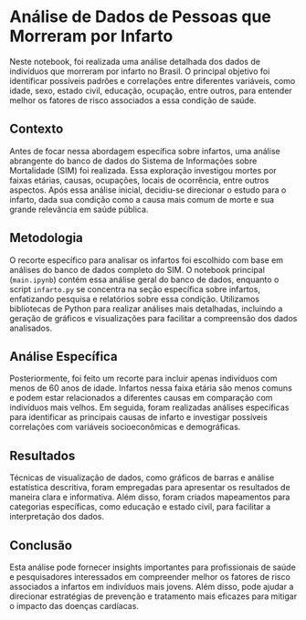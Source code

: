 # Análise de Dados de Pessoas que Morreram por Infarto

Neste notebook, foi realizada uma análise detalhada dos dados de indivíduos que morreram por infarto no Brasil. O principal objetivo foi identificar possíveis padrões e correlações entre diferentes variáveis, como idade, sexo, estado civil, educação, ocupação, entre outros, para entender melhor os fatores de risco associados a essa condição de saúde.

## Contexto

Antes de focar nessa abordagem específica sobre infartos, uma análise abrangente do banco de dados do Sistema de Informações sobre Mortalidade (SIM) foi realizada. Essa exploração investigou mortes por faixas etárias, causas, ocupações, locais de ocorrência, entre outros aspectos. Após essa análise inicial, decidiu-se direcionar o estudo para o infarto, dada sua condição como a causa mais comum de morte e sua grande relevância em saúde pública.

## Metodologia

O recorte específico para analisar os infartos foi escolhido com base em análises do banco de dados completo do SIM. O notebook principal (`main.ipynb`) contém essa análise geral do banco de dados, enquanto o script `infarto.py` se concentra na seção específica sobre infartos, enfatizando pesquisa e relatórios sobre essa condição. Utilizamos bibliotecas de Python para realizar análises mais detalhadas, incluindo a geração de gráficos e visualizações para facilitar a compreensão dos dados analisados.

## Análise Específica

Posteriormente, foi feito um recorte para incluir apenas indivíduos com menos de 60 anos de idade. Infartos nessa faixa etária são menos comuns e podem estar relacionados a diferentes causas em comparação com indivíduos mais velhos. Em seguida, foram realizadas análises específicas para identificar as principais causas de infarto e investigar possíveis correlações com variáveis socioeconômicas e demográficas.

## Resultados

Técnicas de visualização de dados, como gráficos de barras e análise estatística descritiva, foram empregadas para apresentar os resultados de maneira clara e informativa. Além disso, foram criados mapeamentos para categorias específicas, como educação e estado civil, para facilitar a interpretação dos dados.

## Conclusão

Esta análise pode fornecer insights importantes para profissionais de saúde e pesquisadores interessados em compreender melhor os fatores de risco associados a infartos em indivíduos mais jovens. Além disso, pode ajudar a direcionar estratégias de prevenção e tratamento mais eficazes para mitigar o impacto das doenças cardíacas.
